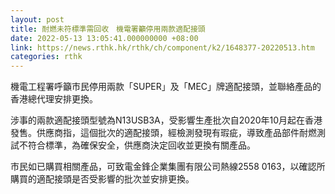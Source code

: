 ```yaml
---
layout: post
title: 耐燃未符標準需回收　機電署籲停用兩款適配接頭　
date: 2022-05-13 13:05:41.000000000 +08:00
link: https://news.rthk.hk/rthk/ch/component/k2/1648377-20220513.htm
categories: rthk
---
```


機電工程署呼籲市民停用兩款「SUPER」及「MEC」牌適配接頭，並聯絡產品的香港總代理安排更換。
 
涉事的兩款適配接頭型號為N13USB3A，受影響生產批次自2020年10月起在香港發售。供應商指，這個批次的適配接頭，經檢測發現有瑕疵，導致產品部件耐燃測試不符合標準，為確保安全，供應商決定回收並更換有關產品。
 
市民如已購買相關產品，可致電金鋒企業集團有限公司熱線2558 0163，以確認所購買的適配接頭是否受影響的批次並安排更換。
